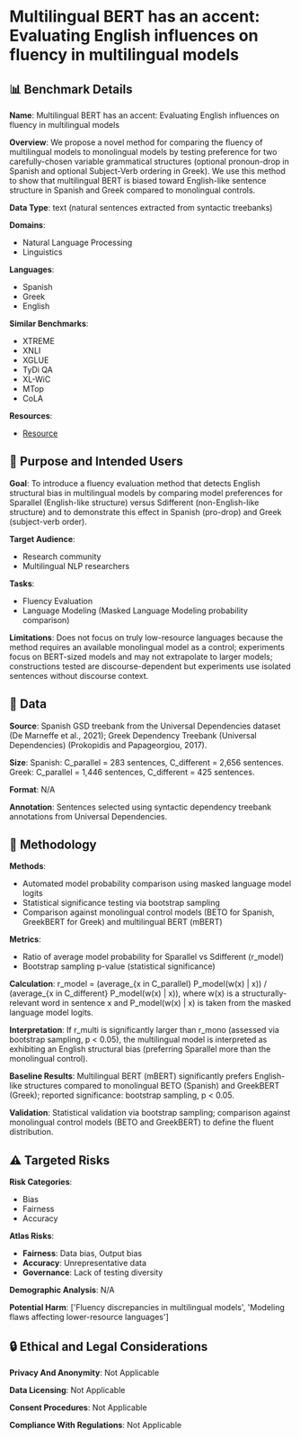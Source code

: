 # Multilingual BERT has an accent: Evaluating English influences on fluency in multilingual models

## 📊 Benchmark Details

**Name**: Multilingual BERT has an accent: Evaluating English influences on fluency in multilingual models

**Overview**: We propose a novel method for comparing the fluency of multilingual models to monolingual models by testing preference for two carefully-chosen variable grammatical structures (optional pronoun-drop in Spanish and optional Subject-Verb ordering in Greek). We use this method to show that multilingual BERT is biased toward English-like sentence structure in Spanish and Greek compared to monolingual controls.

**Data Type**: text (natural sentences extracted from syntactic treebanks)

**Domains**:
- Natural Language Processing
- Linguistics

**Languages**:
- Spanish
- Greek
- English

**Similar Benchmarks**:
- XTREME
- XNLI
- XGLUE
- TyDi QA
- XL-WiC
- MTop
- CoLA

**Resources**:
- [Resource](https://arxiv.org/abs/2210.05619)

## 🎯 Purpose and Intended Users

**Goal**: To introduce a fluency evaluation method that detects English structural bias in multilingual models by comparing model preferences for Sparallel (English-like structure) versus Sdifferent (non-English-like structure) and to demonstrate this effect in Spanish (pro-drop) and Greek (subject-verb order).

**Target Audience**:
- Research community
- Multilingual NLP researchers

**Tasks**:
- Fluency Evaluation
- Language Modeling (Masked Language Modeling probability comparison)

**Limitations**: Does not focus on truly low-resource languages because the method requires an available monolingual model as a control; experiments focus on BERT-sized models and may not extrapolate to larger models; constructions tested are discourse-dependent but experiments use isolated sentences without discourse context.

## 💾 Data

**Source**: Spanish GSD treebank from the Universal Dependencies dataset (De Marneffe et al., 2021); Greek Dependency Treebank (Universal Dependencies) (Prokopidis and Papageorgiou, 2017).

**Size**: Spanish: C_parallel = 283 sentences, C_different = 2,656 sentences. Greek: C_parallel = 1,446 sentences, C_different = 425 sentences.

**Format**: N/A

**Annotation**: Sentences selected using syntactic dependency treebank annotations from Universal Dependencies.

## 🔬 Methodology

**Methods**:
- Automated model probability comparison using masked language model logits
- Statistical significance testing via bootstrap sampling
- Comparison against monolingual control models (BETO for Spanish, GreekBERT for Greek) and multilingual BERT (mBERT)

**Metrics**:
- Ratio of average model probability for Sparallel vs Sdifferent (r_model)
- Bootstrap sampling p-value (statistical significance)

**Calculation**: r_model = (average_{x in C_parallel} P_model(w(x) | x)) / (average_{x in C_different} P_model(w(x) | x)), where w(x) is a structurally-relevant word in sentence x and P_model(w(x) | x) is taken from the masked language model logits.

**Interpretation**: If r_multi is significantly larger than r_mono (assessed via bootstrap sampling, p < 0.05), the multilingual model is interpreted as exhibiting an English structural bias (preferring Sparallel more than the monolingual control).

**Baseline Results**: Multilingual BERT (mBERT) significantly prefers English-like structures compared to monolingual BETO (Spanish) and GreekBERT (Greek); reported significance: bootstrap sampling, p < 0.05.

**Validation**: Statistical validation via bootstrap sampling; comparison against monolingual control models (BETO and GreekBERT) to define the fluent distribution.

## ⚠️ Targeted Risks

**Risk Categories**:
- Bias
- Fairness
- Accuracy

**Atlas Risks**:
- **Fairness**: Data bias, Output bias
- **Accuracy**: Unrepresentative data
- **Governance**: Lack of testing diversity

**Demographic Analysis**: N/A

**Potential Harm**: ['Fluency discrepancies in multilingual models', 'Modeling flaws affecting lower-resource languages']

## 🔒 Ethical and Legal Considerations

**Privacy And Anonymity**: Not Applicable

**Data Licensing**: Not Applicable

**Consent Procedures**: Not Applicable

**Compliance With Regulations**: Not Applicable

